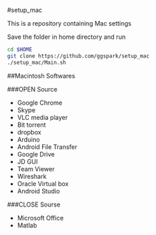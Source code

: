 #setup_mac

This is a repository containing Mac settings 


Save the folder in home directory and run

```sh
cd $HOME
git clone https://github.com/ggspark/setup_mac 
./setup_mac/Main.sh
```

##Macintosh Softwares

###OPEN Source
* Google Chrome
* Skype
* VLC media player
* Bit torrent
* dropbox
* Arduino
* Android File Transfer
* Google Drive
* JD GUI
* Team Viewer
* Wireshark
* Oracle Virtual box
* Android Studio

###CLOSE Sourse
* Microsoft Office 
* Matlab
